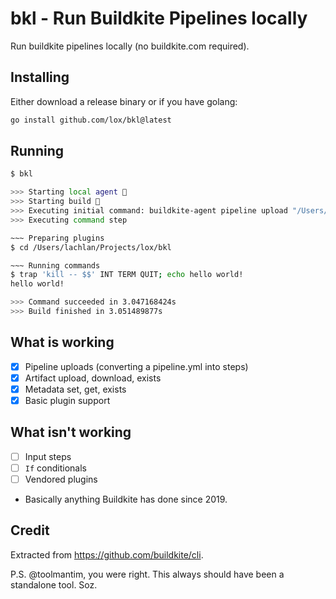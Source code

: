 # bkl - Run Buildkite Pipelines locally

Run buildkite pipelines locally (no buildkite.com required).

## Installing

Either download a release binary or if you have golang:

```bash
go install github.com/lox/bkl@latest
```

## Running

```bash
$ bkl

>>> Starting local agent 🤖
>>> Starting build 👟
>>> Executing initial command: buildkite-agent pipeline upload "/Users/lachlan/Projects/lox/bkl/examples/hello-world.pipeline.yml"
>>> Executing command step

~~~ Preparing plugins
$ cd /Users/lachlan/Projects/lox/bkl

~~~ Running commands
$ trap 'kill -- $$' INT TERM QUIT; echo hello world!
hello world!

>>> Command succeeded in 3.047168424s
>>> Build finished in 3.051489877s
```

## What is working

* [x] Pipeline uploads (converting a pipeline.yml into steps)
* [x] Artifact upload, download, exists
* [x] Metadata set, get, exists
* [x] Basic plugin support

## What isn't working

* [ ] Input steps
* [ ] `If` conditionals
* [ ] Vendored plugins
* Basically anything Buildkite has done since 2019.

## Credit

Extracted from https://github.com/buildkite/cli.

P.S. @toolmantim, you were right. This always should have been a standalone tool. Soz.
